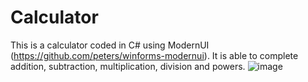 # Calculator

This is a calculator coded in C# using ModernUI (https://github.com/peters/winforms-modernui). It is able to complete addition, subtraction, multiplication, division and powers.
![image](https://github.com/fadexleo/Calculator/assets/66072830/04ade873-ff7b-43de-b44c-00daa4fc6655)
